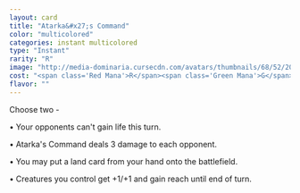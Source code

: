 ```yaml
---
layout: card
title: "Atarka&#x27;s Command"
color: "multicolored"
categories: instant multicolored
type: "Instant"
rarity: "R"
image: "http://media-dominaria.cursecdn.com/avatars/thumbnails/68/52/200/283/635612329311299592.png"
cost: "<span class='Red Mana'>R</span><span class='Green Mana'>G</span>"
flavor: ""
---
```


Choose two -

&bull; Your opponents can't gain life this turn.

&bull; Atarka's Command deals 3 damage to each opponent.

&bull; You may put a land card from your hand onto the battlefield.

&bull; Creatures you control get +1/+1 and gain reach until end of turn.
